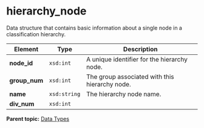 # hierarchy\_node

Data structure that contains basic information about a single node in a classification hierarchy.

|Element|Type|Description|
|-------|----|-----------|
|**node\_id** |`xsd:int` | A unique identifier for the hierarchy node. |
|**group\_num** |`xsd:int` | The group associated with this hierarchy node. |
|**name** |`xsd:string` | The hierarchy node name. |
|**div\_num** |`xsd:int` |   |

**Parent topic:** [Data Types](../data_types/c_datatypes.md)

